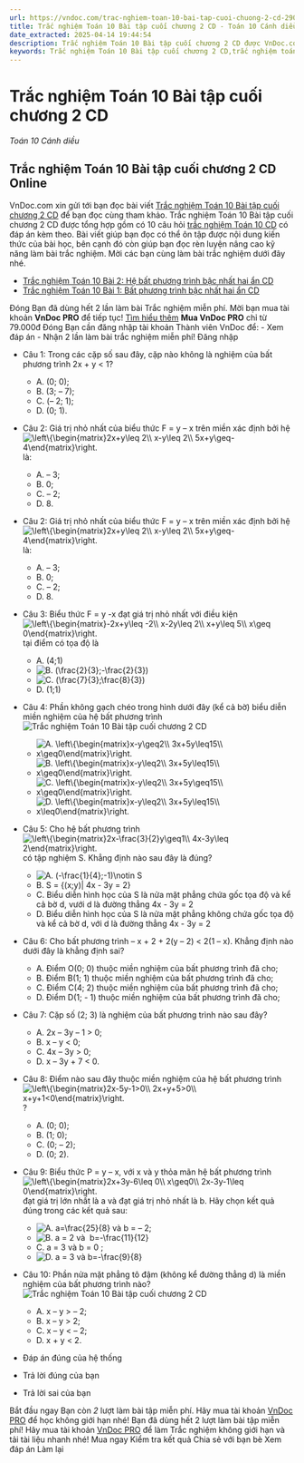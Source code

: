 ```yaml
---
url: https://vndoc.com/trac-nghiem-toan-10-bai-tap-cuoi-chuong-2-cd-290935
title: Trắc nghiệm Toán 10 Bài tập cuối chương 2 CD - Toán 10 Cánh diều - VnDoc.com
date_extracted: 2025-04-14 19:44:54
description: Trắc nghiệm Toán 10 Bài tập cuối chương 2 CD được VnDoc.com sưu tầm và xin gửi tới bạn đọc cùng tham khảo.
keywords: Trắc nghiệm Toán 10 Bài tập cuối chương 2 CD,trắc nghiệm toán 10,trắc nghiệm toán 10 CD,toán 10,toán 10 CD,bài tập cuối chương 2,Bất phương trình và hệ bất phương trình bậc nhất hai ẩn
---
```


# Trắc nghiệm Toán 10 Bài tập cuối chương 2 CD
 _Toán 10 Cánh diều_
## Trắc nghiệm Toán 10 Bài tập cuối chương 2 CD Online
VnDoc.com xin gửi tới bạn đọc bài viết [Trắc nghiệm Toán 10 Bài tập cuối chương 2 CD](<https://vndoc.com/trac-nghiem-toan-10-bai-tap-cuoi-chuong-2-cd-290935>) để bạn đọc cùng tham khảo.
Trắc nghiệm Toán 10 Bài tập cuối chương 2 CD được tổng hợp gồm có 10 câu hỏi [trắc nghiệm Toán 10 CD](<https://vndoc.com/trac-nghiem-toan-10-cd>) có đáp án kèm theo. Bài viết giúp bạn đọc có thể ôn tập được nội dung kiến thức của bài học, bên cạnh đó còn giúp bạn đọc rèn luyện nâng cao kỹ năng làm bài trắc nghiệm. Mời các bạn cùng làm bài trắc nghiệm dưới đây nhé.
  * [Trắc nghiệm Toán 10 Bài 2: Hệ bất phương trình bậc nhất hai ẩn CD](<https://vndoc.com/trac-nghiem-toan-10-bai-2-he-bat-phuong-trinh-bac-nhat-hai-an-cd-290924>)
  * [Trắc nghiệm Toán 10 Bài 1: Bất phương trình bậc nhất hai ẩn CD](<https://vndoc.com/trac-nghiem-toan-10-bai-1-bat-phuong-trinh-bac-nhat-hai-an-cd-290920>)

Đóng
Bạn đã dùng hết 2 lần làm bài Trắc nghiệm miễn phí. Mời bạn mua tài khoản **VnDoc PRO** để tiếp tục\! [Tìm hiểu thêm](</pro>)
**Mua VnDoc PRO** chỉ từ 79.000đ
Đóng
Bạn cần đăng nhập tài khoản Thành viên VnDoc để:
\- Xem đáp án
\- Nhận 2 lần làm bài trắc nghiệm miễn phí\!
Đăng nhập 
  * Câu 1:
Trong các cặp số sau đây, cặp nào không là nghiệm của bất phương trình 2x + y < 1?
    * A. \(0; 0\);
    * B. \(3; – 7\);
    * C. \(– 2; 1\);
    * D. \(0; 1\).
  * Câu 2:
Giá trị nhỏ nhất của biểu thức F = y – x trên miền xác định bởi hệ![\\left\\{\\begin{matrix}2x+y\\leq 2\\\\ x-y\\leq 2\\\\ 5x+y\\geq-4\\end{matrix}\\right.](https://tex.vdoc.vn?tex=%5Cleft%5C%7B%5Cbegin%7Bmatrix%7D2x%2By%5Cleq%202%5C%5C%20x-y%5Cleq%202%5C%5C%205x%2By%5Cgeq-4%5Cend%7Bmatrix%7D%5Cright.) là:
    * A. – 3;
    * B. 0;
    * C. – 2;
    * D. 8.
  * Câu 2:
Giá trị nhỏ nhất của biểu thức F = y – x trên miền xác định bởi hệ![\\left\\{\\begin{matrix}2x+y\\leq 2\\\\ x-y\\leq 2\\\\ 5x+y\\geq-4\\end{matrix}\\right.](https://tex.vdoc.vn?tex=%5Cleft%5C%7B%5Cbegin%7Bmatrix%7D2x%2By%5Cleq%202%5C%5C%20x-y%5Cleq%202%5C%5C%205x%2By%5Cgeq-4%5Cend%7Bmatrix%7D%5Cright.) là:
    * A. – 3;
    * B. 0;
    * C. – 2;
    * D. 8.
  * Câu 3:
Biểu thức F = y -x đạt giá trị nhỏ nhất với điều kiện ![\\left\\{\\begin{matrix}-2x+y\\leq -2\\\\ x-2y\\leq 2\\\\ x+y\\leq 5\\\\ x\\geq 0\\end{matrix}\\right.](https://tex.vdoc.vn?tex=%5Cleft%5C%7B%5Cbegin%7Bmatrix%7D-2x%2By%5Cleq%20-2%5C%5C%20x-2y%5Cleq%202%5C%5C%20x%2By%5Cleq%205%5C%5C%20x%5Cgeq%200%5Cend%7Bmatrix%7D%5Cright.) tại điểm có tọa độ là
    * A. \(4;1\)
    * ![B. \(\\frac{2}{3};-\\frac{2}{3}\)](https://tex.vdoc.vn?tex=B.%20\(%5Cfrac%7B2%7D%7B3%7D%3B-%5Cfrac%7B2%7D%7B3%7D\))
    * ![C. \(\\frac{7}{3};\\frac{8}{3}\)](https://tex.vdoc.vn?tex=C.%20\(%5Cfrac%7B7%7D%7B3%7D%3B%5Cfrac%7B8%7D%7B3%7D\))
    * D. \(1;1\)
  * Câu 4:
Phần không gạch chéo trong hình dưới đây \(kể cả bờ\) biểu diễn miền nghiệm của hệ bất phương trình
![Trắc nghiệm Toán 10 Bài tập cuối chương 2 CD](https://i.vdoc.vn/data/image/2023/03/07/trac-nghiem-toan-10-bai-tap-cuoi-chuong-2-cd-1.jpg)
    * ![A. \\left\\{\\begin{matrix}x-y\\geq2\\\\ 3x+5y\\leq15\\\\ x\\geq0\\end{matrix}\\right.](https://tex.vdoc.vn?tex=A.%20%5Cleft%5C%7B%5Cbegin%7Bmatrix%7Dx-y%5Cgeq2%5C%5C%203x%2B5y%5Cleq15%5C%5C%20x%5Cgeq0%5Cend%7Bmatrix%7D%5Cright.)
    * ![B. \\left\\{\\begin{matrix}x-y\\leq2\\\\ 3x+5y\\leq15\\\\ x\\geq0\\end{matrix}\\right.](https://tex.vdoc.vn?tex=B.%20%5Cleft%5C%7B%5Cbegin%7Bmatrix%7Dx-y%5Cleq2%5C%5C%203x%2B5y%5Cleq15%5C%5C%20x%5Cgeq0%5Cend%7Bmatrix%7D%5Cright.)
    * ![C. \\left\\{\\begin{matrix}x-y\\leq2\\\\ 3x+5y\\geq15\\\\ x\\geq0\\end{matrix}\\right.](https://tex.vdoc.vn?tex=C.%20%5Cleft%5C%7B%5Cbegin%7Bmatrix%7Dx-y%5Cleq2%5C%5C%203x%2B5y%5Cgeq15%5C%5C%20x%5Cgeq0%5Cend%7Bmatrix%7D%5Cright.)
    * ![D. \\left\\{\\begin{matrix}x-y\\leq2\\\\ 3x+5y\\leq15\\\\ x\\leq0\\end{matrix}\\right.](https://tex.vdoc.vn?tex=D.%20%5Cleft%5C%7B%5Cbegin%7Bmatrix%7Dx-y%5Cleq2%5C%5C%203x%2B5y%5Cleq15%5C%5C%20x%5Cleq0%5Cend%7Bmatrix%7D%5Cright.)
  * Câu 5:
Cho hệ bất phương trình ![\\left\\{\\begin{matrix}2x-\\frac{3}{2}y\\geq1\\\\ 4x-3y\\leq 2\\end{matrix}\\right.](https://tex.vdoc.vn?tex=%5Cleft%5C%7B%5Cbegin%7Bmatrix%7D2x-%5Cfrac%7B3%7D%7B2%7Dy%5Cgeq1%5C%5C%204x-3y%5Cleq%202%5Cend%7Bmatrix%7D%5Cright.) có tập nghiệm S. Khẳng định nào sau đây là đúng?
    * ![A. \(-\\frac{1}{4};-1\)\\notin S](https://tex.vdoc.vn?tex=A.%20\(-%5Cfrac%7B1%7D%7B4%7D%3B-1\)%5Cnotin%20S)
    * B. S = \{\(x;y\)| 4x - 3y = 2\}
    * C. Biểu diễn hình học của S là nửa mặt phẳng chứa gốc tọa độ và kể cả bờ d, vưới d là đường thẳng 4x - 3y = 2
    * D. Biểu diễn hình học của S là nửa mặt phẳng không chứa gốc tọa độ và kể cả bờ d, với d là đường thẳng 4x - 3y = 2
  * Câu 6:
Cho bất phương trình – x + 2 + 2\(y – 2\) < 2\(1 – x\). Khẳng định nào dưới đây là khẳng định sai?
    * A. Điểm O\(0; 0\) thuộc miền nghiệm của bất phương trình đã cho;
    * B. Điểm B\(1; 1\) thuộc miền nghiệm của bất phương trình đã cho;
    * C. Điểm C\(4; 2\) thuộc miền nghiệm của bất phương trình đã cho;
    * D. Điểm D\(1; - 1\) thuộc miền nghiệm của bất phương trình đã cho;
  * Câu 7:
Cặp số \(2; 3\) là nghiệm của bất phương trình nào sau đây?
    * A. 2x – 3y – 1 > 0;
    * B. x – y < 0;
    * C. 4x – 3y > 0;
    * D. x – 3y + 7 < 0.
  * Câu 8:
Điểm nào sau đây thuộc miền nghiệm của hệ bất phương trình![\\left\\{\\begin{matrix}2x-5y-1>0\\\\ 2x+y+5>0\\\\ x+y+1<0\\end{matrix}\\right.](https://tex.vdoc.vn?tex=%5Cleft%5C%7B%5Cbegin%7Bmatrix%7D2x-5y-1%3E0%5C%5C%202x%2By%2B5%3E0%5C%5C%20x%2By%2B1%3C0%5Cend%7Bmatrix%7D%5Cright.) ?
    * A. \(0; 0\);
    * B. \(1; 0\);
    * C. \(0; – 2\);
    * D. \(0; 2\).
  * Câu 9:
Biểu thức P = y – x, với x và y thỏa mãn hệ bất phương trình ![\\left\\{\\begin{matrix}2x+3y-6\\leq 0\\\\ x\\geq0\\\\ 2x-3y-1\\leq 0\\end{matrix}\\right.](https://tex.vdoc.vn?tex=%5Cleft%5C%7B%5Cbegin%7Bmatrix%7D2x%2B3y-6%5Cleq%200%5C%5C%20x%5Cgeq0%5C%5C%202x-3y-1%5Cleq%200%5Cend%7Bmatrix%7D%5Cright.) đạt giá trị lớn nhất là a và đạt giá trị nhỏ nhất là b. Hãy chọn kết quả đúng trong các kết quả sau:
    * ![A. a=\\frac{25}{8} và b = – 2;](https://tex.vdoc.vn?tex=A.%20a%3D%5Cfrac%7B25%7D%7B8%7D%20v%C3%A0%20b%20%3D%20%E2%80%93%202%3B)
    * ![B. a = 2 và  b=-\\frac{11}{12}](https://tex.vdoc.vn?tex=B.%C2%A0a%20%3D%202%20v%C3%A0%C2%A0%20b%3D-%5Cfrac%7B11%7D%7B12%7D)
    * C. a = 3 và b = 0 ;
    * ![D. a = 3 và b=-\\frac{9}{8}](https://tex.vdoc.vn?tex=D.%20a%20%3D%203%20v%C3%A0%20b%3D-%5Cfrac%7B9%7D%7B8%7D)
  * Câu 10:
Phần nửa mặt phẳng tô đậm \(không kể đường thẳng d\) là miền nghiệm của bất phương trình nào?
![Trắc nghiệm Toán 10 Bài tập cuối chương 2 CD](https://i.vdoc.vn/data/image/2023/03/07/trac-nghiem-toan-10-bai-tap-cuoi-chuong-2-cd-2.jpg)
    * A. x – y > – 2;
    * B. x – y > 2;
    * C. x – y < – 2;
    * D. x + y < 2.

  * Đáp án đúng của hệ thống
  * Trả lời đúng của bạn
  * Trả lời sai của bạn

Bắt đầu ngay
Bạn còn _2_ lượt làm bài tập miễn phí. Hãy mua tài khoản [VnDoc PRO](</pro>) để học không giới hạn nhé\!  Bạn đã dùng hết 2 lượt làm bài tập miễn phí\! Hãy mua tài khoản [VnDoc PRO](</pro>) để làm Trắc nghiệm không giới hạn và tải tài liệu nhanh nhé\!  Mua ngay
Kiểm tra kết quả Chia sẻ với bạn bè Xem đáp án Làm lại
